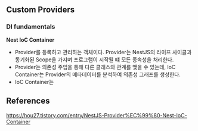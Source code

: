 ## Custom Providers

### DI fundamentals

**Nest IoC Container**

- Provider를 등록하고 관리하는 객체이다. Provider는 NestJS의 라이프 사이클과 동기화된 Scope을 가지며 프로그램이 시작될 떄 모든 종속성을 처리한다.
- Provider는 의존성 주입을 통해 다른 클래스와 관계를 맺을 수 있는데, IoC Container는 Provider의 메타데이터를 분석하여 의존성 그래프를 생성한다.
- IoC Container는


## References

https://hou27.tistory.com/entry/NestJS-Provider%EC%99%80-Nest-IoC-Container
